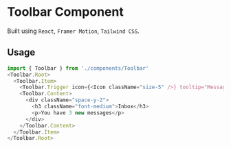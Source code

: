 # Toolbar Component

Built using `React`, `Framer Motion`, `Tailwind CSS`.

## Usage

```typescript
import { Toolbar } from './components/Toolbar'
<Toolbar.Root>
  <Toolbar.Item>
    <Toolbar.Trigger icon={<Icon className="size-5" />} tooltip="Messages" />
    <Toolbar.Content>
      <div className="space-y-2">
        <h3 className="font-medium">Inbox</h3>
        <p>You have 3 new messages</p>
      </div>
    </Toolbar.Content>
  </Toolbar.Item>
</Toolbar.Root>
```
